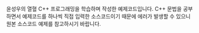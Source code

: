 윤성우의 열혈 C++ 프로그래밍을 학습하며 작성한 예제코드입니다.
C++ 문법을 공부하면서 예제코드를 하나씩 직접 입력한 소스코드이기 때문에 에러가 발생할 수 있으니 원본 소스코드 예제를 참고하시기 바랍니다. 
